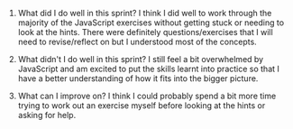 1. What did I do well in this sprint?
I think I did well to work through the majority of the JavaScript exercises without getting stuck or needing to look at the hints.  There were definitely questions/exercises that I will need to revise/reflect on but I understood most of the concepts.

2. What didn't I do well in this sprint?
I still feel a bit overwhelmed by JavaScript and am excited to put the skills learnt into practice so that I have a better understanding of how it fits into the bigger picture.

3. What can I improve on?
I think I could probably spend a bit more time trying to work out an exercise myself before looking at the hints or asking for help.